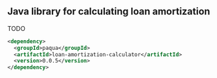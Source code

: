 ## Java library for calculating loan amortization

TODO 
```xml
<dependency>
  <groupId>paqua</groupId>
  <artifactId>loan-amortization-calculator</artifactId>
  <version>0.0.5</version>
</dependency>
```

